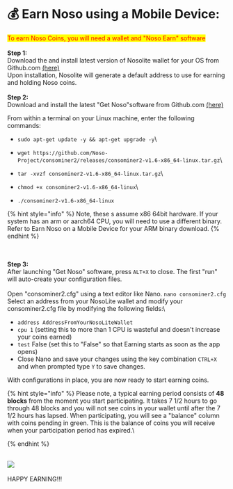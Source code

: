 # 💰 Earn Noso using a Mobile Device:

<mark style="color:red;">To earn Noso Coins, you will need a wallet and "Noso Earn" software</mark>\
\
**Step 1:**\
Download the and install latest version of Nosolite wallet for your OS from Github.com [(here)](https://github.com/Noso-Project/NosoLite/releases)\
Upon installation, Nosolite will generate a default address to use for earning and holding Noso coins.\
\
**Step 2:**\
Download and install the latest "Get Noso"software from Github.com [(here)](https://github.com/Noso-Project/consominer2/releases)

From within a terminal on your Linux machine, enter the following commands:

* `sudo apt-get update -y && apt-get upgrade -y`\

* `wget https://github.com/Noso-Project/consominer2/releases/consominer2-v1.6-x86_64-linux.tar.gz`\

* `tar -xvzf consominer2-v1.6-x86_64-linux.tar.gz`\

* `chmod +x consominer2-v1.6-x86_64-linux`\

* `./consominer2-v1.6-x86_64-linux`

{% hint style="info" %}
Note, these s assume x86 64bit hardware. If your system has an arm or aarch64 CPU, you will need to use a different binary. Refer to Earn Noso on a Mobile Device for your ARM binary download.
{% endhint %}

\
\
**Step 3:**\
After launching "Get Noso" software, press `ALT+X` to close. The first "run" will auto-create your configuration files.\
\
Open "consominer2.cfg" using a text editor like Nano. `nano consominer2.cfg`\
Select an address from your NosoLite wallet and modify your consominer2.cfg file by modifying the following fields:\


* `address AddressFromYourNosoLiteWallet`
* `cpu 1` (setting this to more than 1 CPU is wasteful and doesn't increase your coins earned)
* `test` False (set this to "False" so that Earning starts as soon as the app opens)
* Close Nano and save your changes using the key combination `CTRL+X` and when prompted type `Y` to save changes.

With configurations in place, you are now ready to start earning coins.

{% hint style="info" %}
Please note, a typical earning period consists of **48 blocks** from the moment you start participating. It takes 7 1/2 hours to go through 48 blocks and you will not see coins in your wallet until after the 7 1/2 hours has lapsed. When participating, you will see a "balance" column with coins pending in green. This is the balance of coins you will receive when your participation period has expired.\

{% endhint %}

\
![](https://nosocoin.com/docs/images/consominerbal.png)\
\
HAPPY EARNING!!!
